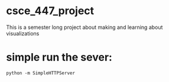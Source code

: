 # csce_447_project
This is a semester long project about making and learning about visualizations

# simple run the sever:
```
python -m SimpleHTTPServer
```
